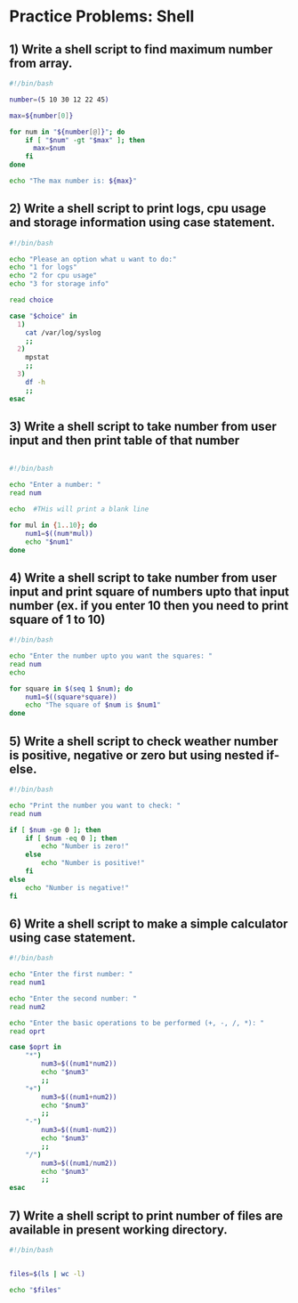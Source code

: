 # Practice Problems: Shell

## 1) Write a shell script to find maximum number from array.

```sh
#!/bin/bash

number=(5 10 30 12 22 45)

max=${number[0]}

for num in "${number[@]}"; do
    if [ "$num" -gt "$max" ]; then
      max=$num 
    fi
done 

echo "The max number is: ${max}"
```

## 2) Write a shell script to print logs, cpu usage and storage information using case statement.

```sh
#!/bin/bash

echo "Please an option what u want to do:"
echo "1 for logs"
echo "2 for cpu usage"
echo "3 for storage info"

read choice

case "$choice" in
  1)
    cat /var/log/syslog
    ;;
  2)
    mpstat
    ;;
  3)
    df -h
    ;;
esac
```

## 3) Write a shell script to take number from user input and then print table of that number

```sh

#!/bin/bash

echo "Enter a number: " 
read num

echo  #THis will print a blank line 

for mul in {1..10}; do
    num1=$((num*mul))
    echo "$num1"
done
```

## 4) Write a shell script to take number from user input and print square of numbers upto that input number (ex. if you enter 10 then you need to print square of 1 to 10)

```sh
#!/bin/bash

echo "Enter the number upto you want the squares: "
read num
echo

for square in $(seq 1 $num); do
    num1=$((square*square))
    echo "The square of $num is $num1"
done 
```

## 5) Write a shell script to check weather number is positive, negative or zero but using nested if-else.

```sh
#!/bin/bash

echo "Print the number you want to check: "
read num

if [ $num -ge 0 ]; then
    if [ $num -eq 0 ]; then
        echo "Number is zero!"
    else
        echo "Number is positive!"
    fi 
else
    echo "Number is negative!"
fi
```

## 6) Write a shell script to make a simple calculator using case statement.

```sh
#!/bin/bash

echo "Enter the first number: "
read num1

echo "Enter the second number: "
read num2

echo "Enter the basic operations to be performed (+, -, /, *): "
read oprt

case $oprt in 
    "*")
        num3=$((num1*num2))
        echo "$num3"
        ;;
    "+")
        num3=$((num1+num2))
        echo "$num3"
        ;;
    "-")
        num3=$((num1-num2))
        echo "$num3"
        ;;
    "/")
        num3=$((num1/num2))
        echo "$num3"
        ;;
esac
```

## 7) Write a shell script to print number of files are available in present working directory.

```sh
#!/bin/bash


files=$(ls | wc -l) 

echo "$files"
```
